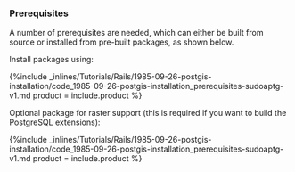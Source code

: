 <!--  usedin: [ _rails/Tutorials/1985-09-26-postgis-installation-v1.md] -->


### Prerequisites
A number of prerequisites are needed, which can either be built from source or installed from pre-built packages, as shown below.

Install packages using:



{%include _inlines/Tutorials/Rails/1985-09-26-postgis-installation/code_1985-09-26-postgis-installation_prerequisites-sudoaptg-v1.md  product = include.product %}




Optional package for raster support (this is required if you want to build the PostgreSQL extensions):



{%include _inlines/Tutorials/Rails/1985-09-26-postgis-installation/code_1985-09-26-postgis-installation_prerequisites-sudoaptg-v1.md  product = include.product %}




